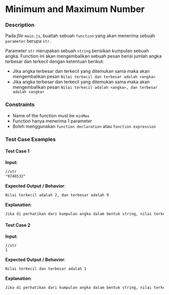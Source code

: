 # Minimum and Maximum Number

### Description

Pada _file_ `main.js`, buatlah sebuah `function` yang akan menerima sebuah `parameter` berupa `str`.

Parameter `str` merupakan sebuah `string` berisikan kumpulan sebuah angka. Function ini akan mengembalikan sebuah pesan berisi jumlah angka terbesar dan terkecil dengan ketentuan berikut:

- Jika angka terbesar dan terkecil yang ditemukan sama maka akan mengembalikan pesan `Nilai terkecil dan terbesar adalah <angka>`
- Jika angka terbesar dan terkecil yang ditemukan sama maka akan mengembalikan pesan `Nilai terkecil adalah <angka>, dan terbesar adalah <angka>`


### Constraints

- Name of the function must be `minMax`
- Function hanya menerima 1 parameter
- Boleh menggunakan `function declaration` atau `function expression`

### Test Case Examples

#### Test Case 1

**Input**:

```txt
//str
"9746532"
```

**Expected Output / Behavior**:

```txt
Nilai terkecil adalah 2, dan terbesar adalah 9
```

**Explanation**:

```txt
Jika di perhatikan dari kumpulan angka dalam bentuk string, nilai terkecil yang ditemukan adalah 2, dan terbesar adalah 9.
```

#### Test Case 2

**Input**:

```txt
//str
1
```

**Expected Output / Behavior**:

```txt
Nilai terkecil dan terbesar adalah 1
```

**Explanation**:

```txt
Jika di perhatikan dari kumpulan angka dalam bentuk string, nilai terkecil dan terbesar yang ditemukan sama-sama 1.
```
